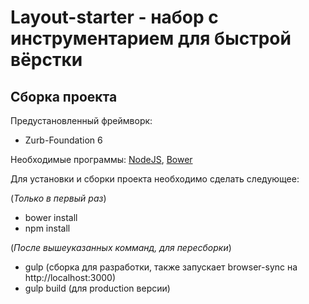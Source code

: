 # Layout-starter - набор с инструментарием для быстрой вёрстки
 
## Сборка проекта

Предустановленный фреймворк: 
* Zurb-Foundation 6

Необходимые программы: [NodeJS](https://nodejs.org/en/), [Bower](https://bower.io/)

Для установки и сборки проекта необходимо сделать следующее:

(_Только в первый раз_)
* bower install
* npm install

(_После вышеуказанных комманд, для пересборки_)
* gulp (сборка для разработки, также запускает browser-sync на http://localhost:3000)
* gulp build (для production версии)


 